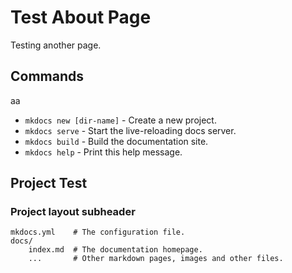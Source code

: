 # Test About Page

Testing another page.

## Commands
aa
* `mkdocs new [dir-name]` - Create a new project.
* `mkdocs serve` - Start the live-reloading docs server.
* `mkdocs build` - Build the documentation site.
* `mkdocs help` - Print this help message.

## Project Test

### Project layout subheader

    mkdocs.yml    # The configuration file.
    docs/
        index.md  # The documentation homepage.
        ...       # Other markdown pages, images and other files.
